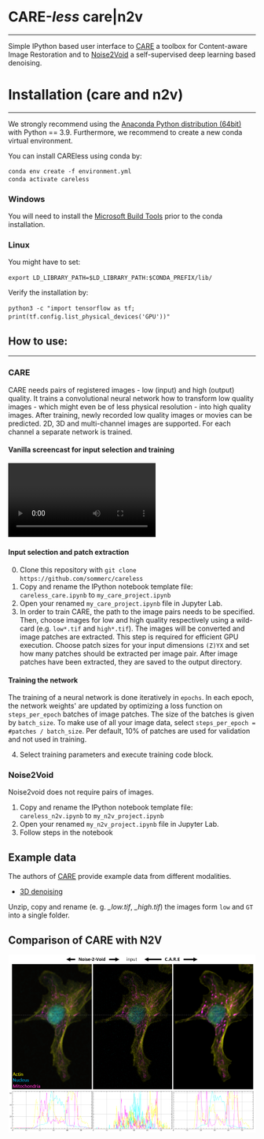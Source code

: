 # CARE-*less* care|n2v
---
Simple IPython based user interface to [CARE](http://csbdeep.bioimagecomputing.com/) a toolbox for Content-aware Image Restoration and to [Noise2Void](https://github.com/juglab/n2v) a self-supervised deep learning based denoising.

# Installation (care and n2v)
---
We strongly recommend using the [Anaconda Python distribution (64bit)](https://www.anaconda.com/distribution/) with Python == 3.9. Furthermore, we recommend to create a new conda virtual environment.

You can install CAREless using conda by:

```
conda env create -f environment.yml
conda activate careless

```

### Windows 
You will need to install the [Microsoft Build Tools](https://visualstudio.microsoft.com/visual-cpp-build-tools/) prior to the conda installation. 

### Linux 

You might have to set:

`export LD_LIBRARY_PATH=$LD_LIBRARY_PATH:$CONDA_PREFIX/lib/`

Verify the installation by:

`python3 -c "import tensorflow as tf; print(tf.config.list_physical_devices('GPU'))"`

## How to use:
---
### CARE
CARE needs pairs of registered images - low (input) and high (output) quality. It trains a convolutional neural network how to transform low quality images - which might even be of less physical resolution - into high quality images. After training, newly recorded low quality images or movies can be predicted. 2D, 3D and multi-channel images are supported. For each channel a separate network is trained.

#### Vanilla screencast for input selection and training
![CAREless user interface](vid/bif_care_demo_01.mp4)

#### Input selection and patch extraction
0. Clone this repository with `git clone https://github.com/sommerc/careless`
1. Copy and rename the IPython notebook template file: `careless_care.ipynb` to `my_care_project.ipynb`
2. Open your renamed `my_care_project.ipynb` file in Jupyter Lab.
3. In order to train CARE, the path to the image pairs needs to be specified. Then, choose images for low and high quality respectively using a wild-card (e.g. `low*.tif` and `high*.tif`). The images will be converted and image patches are extracted. This step is required for efficient GPU execution. Choose patch sizes for your input dimensions `(Z)YX` and set how many patches should be extracted per image pair. After image patches have been extracted, they are saved to the output directory.

#### Training the network
The training of a neural network is done iteratively in `epochs`. In each epoch, the network weights' are updated by optimizing a loss function on `steps_per_epoch` batches of image patches. The size of the batches is given by `batch_size`. To make use of all your image data, select `steps_per_epoch = #patches / batch_size`. Per default, 10% of patches are used for validation and not used in training.

4. Select training parameters and execute training code block.


### Noise2Void

Noise2void does not require pairs of images.
1. Copy and rename the IPython notebook template file: `careless_n2v.ipynb` to `my_n2v_project.ipynb`
2. Open your renamed `my_n2v_project.ipynb` file in Jupyter Lab.
3. Follow steps in the notebook

## Example data
The authors of [CARE](https://github.com/CSBDeep/CSBDeep/tree/master/examples) provide example data from different modalities.

* [3D denoising](http://csbdeep.bioimagecomputing.com/example_data/tribolium.zip)

Unzip, copy and rename (e. g. *_low.tif*, *_high.tif*) the images form `low` and `GT` into a single folder.

## Comparison of CARE with N2V
![CAREless user interface](img/example_result.png "Comparison of CARE with N2V")





